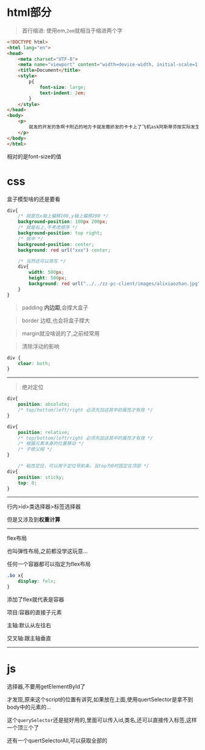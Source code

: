# html部分

>首行缩进:
使用em,`2em`就相当于缩进两个字
```html
<!DOCTYPE html>
<html lang="en">
<head>
    <meta charset="UTF-8">
    <meta name="viewport" content="width=device-width, initial-scale=1.0">
    <title>Document</title>
    <style>
        p{
            font-size: large;
            text-indent: 2em;
        }
    </style>
</head>
<body>
    <p>
        就发的开发的急啊卡附近的地方卡就发撒娇发的卡卡上了飞机ask阿斯蒂芬按实际发生看风景ask放假啊是法大师傅是大家发撒科技发达是发送法大师傅按实际发生开发撒JFK拉萨发生纠纷喀什觉得法式咖啡啊十分大方
    </p>
</body>
</html>
```
相对的是font-size的值

# css

盒子模型啥的还是要看

```css
div{
    /* 就是在x轴上偏移100,y轴上偏移200 */
    background-position: 100px 200px;
    /* 就是右上,不考虑顺序 */
    background-position: top right;
    /* 居中 */
    background-position: center;
    background: red url("xxx") center;

    /* 当然还可以简写 */
    div{
        width: 500px;
        height: 500px;
        background: red url("../../zz-pc-client/images/alixiaozhan.jpg") no-repeat center;
    }
}
```

>padding
**内边距**,会撑大盒子

>border
边框,也会将盒子撑大

>margin就没啥说的了,之前经常用


>清除浮动的影响
```css
div {
    clear: both;
}
```

---

>绝对定位

```css
div{
    position: absolute;
    /* top/bottom/left/right 必须先加这其中的属性才有效 */
}

div{
    position: relative;
    /* top/bottom/left/right 必须先加这其中的属性才有效 */
    /* 根据元素本身的位置移动 */
    /* 子绝父相 */
}

    /* 粘性定位，可以用于定位导航条，当top为0时固定在顶部 */
div{
    position: sticky;
    top: 0;
}
```

---
行内>id>类选择器>标签选择器

但是又涉及到**权重计算**


---

flex布局

也叫弹性布局,之前都没学这玩意...

任何一个容器都可以指定为flex布局
```css
.bo x{
    display: felx;
}
```

添加了flex就代表是容器

项目:容器的直接子元素

主轴:默认从左往右

交叉轴:跟主轴垂直

---

# js

选择器,不要用getElementById了

才发现,原来这个script的位置有讲究,如果放在上面,使用quertSelector是拿不到body中的元素的...

这个`querySelector`还是挺好用的,里面可以传入id,类名,还可以直接传入标签,这样一个顶三个了

还有一个quertSelectorAll,可以获取全部的

